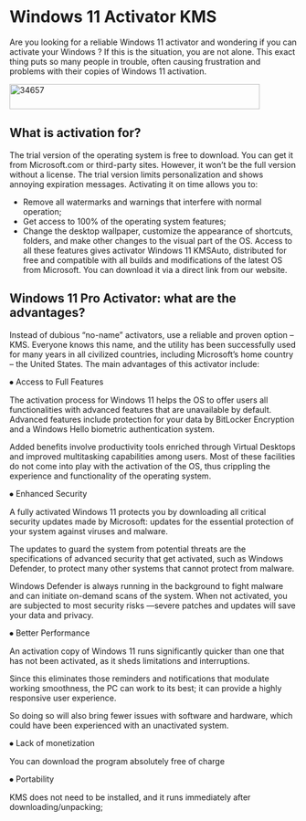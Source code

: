 # Windows 11 Activator KMS
Are you looking for a reliable Windows 11 activator and wondering if you can activate your Windows ? If this is the situation, you are not alone. This exact thing puts so many people in trouble, often causing frustration and problems with their copies of Windows 11 activation.

<img width="438" height="44" alt="34657" src="https://github.com/user-attachments/assets/5f616dd2-6a18-44ee-9197-b4857233e1bc" />

## What is activation for?
The trial version of the operating system is free to download. You can get it from Microsoft.com or third-party sites. However, it won’t be the full version without a license. The trial version limits personalization and shows annoying expiration messages. Activating it on time allows you to:
- Remove all watermarks and warnings that interfere with normal operation;
- Get access to 100% of the operating system features;
- Change the desktop wallpaper, customize the appearance of shortcuts, folders, and make other changes to the visual part of the OS.
Access to all these features gives activator Windows 11 KMSAuto, distributed for free and compatible with all builds and modifications of the latest OS from Microsoft. You can download it via a direct link from our website.
## Windows 11 Pro Activator: what are the advantages?
Instead of dubious “no-name” activators, use a reliable and proven option – KMS. Everyone knows this name, and the utility has been successfully used for many years in all civilized countries, including Microsoft’s home country – the United States. The main advantages of this activator include:

⦁ Access to Full Features

The activation process for Windows 11 helps the OS to offer users all functionalities with advanced features that are unavailable by default. Advanced features include protection for your data by BitLocker Encryption and a Windows Hello biometric authentication system.

Added benefits involve productivity tools enriched through Virtual Desktops and improved multitasking capabilities among users. Most of these facilities do not come into play with the activation of the OS, thus crippling the experience and functionality of the operating system.

⦁ Enhanced Security

A fully activated Windows 11 protects you by downloading all critical security updates made by Microsoft: updates for the essential protection of your system against viruses and malware.

The updates to guard the system from potential threats are the specifications of advanced security that get activated, such as Windows Defender, to protect many other systems that cannot protect from malware.

Windows Defender is always running in the background to fight malware and can initiate on-demand scans of the system. When not activated, you are subjected to most security risks —severe patches and updates will save your data and privacy.

⦁ Better Performance

An activation copy of Windows 11 runs significantly quicker than one that has not been activated, as it sheds limitations and interruptions.

Since this eliminates those reminders and notifications that modulate working smoothness, the PC can work to its best; it can provide a highly responsive user experience.

So doing so will also bring fewer issues with software and hardware, which could have been experienced with an unactivated system.

⦁ Lack of monetization

You can download the program absolutely free of charge

⦁ Portability

KMS does not need to be installed, and it runs immediately after downloading/unpacking;



